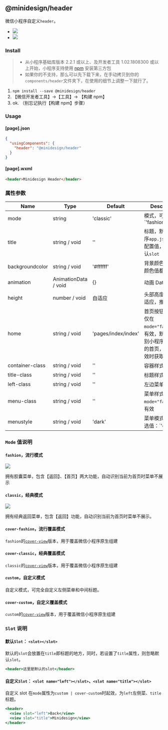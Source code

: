 ## @minidesign/header

微信小程序自定义`header`。


* ![](https://github.com/kiruya/minidesign/tree/master/packages/header/doc_img/fashion.png)
* ![](https://github.com/kiruya/minidesign/tree/master/packages/header/doc_img/classic.png)


### Install

> - 从小程序基础库版本 2.2.1 或以上、及开发者工具 1.02.1808300 或以上开始，小程序支持使用 [npm](https://developers.weixin.qq.com/miniprogram/dev/devtools/npm.html) 安装第三方包
> - 如果你的不支持，那么可以先下载下来，在手动拷贝到你的`components/header`文件夹下，在使用的细节上调整一下就行了。

1. `npm install --save @minidesign/header`
2. 【微信开发者工具】->【工具】-> 【构建 npm】
3. ok. （别忘记执行【构建 npm】步骤）

### Usage

#### [page].json

```json
{
  "usingComponents": {
    "header": "@minidesign/header"
  }
}
```

#### [page].wxml

```html
<header>Minidesign Header</header>
```

### 属性参数

| Name            | Type                 | Default             | Description                                                                                                            |
| --------------- | -------------------- | ------------------- | ---------------------------------------------------------------------------------------------------------------------- |
| mode            | string               | 'classic'           | 模式，可选值： `'fashion' | 'classic' | 'cover-fashion' | 'cover-classic' | 'custom' | 'cover-custom'`                 |
| title           | string / void        | ''                  | 标题，默认取小程序`app.json`文件的配置值，会覆盖默认`slot`                                                                                               |
| backgroundcolor | string / void        | '#ffffff'           | 背景颜色，正确的颜色值都可                                                                                            |
| animation       | AnimationData / void | {}                  | 动画 Data                                                                                                              |
| height          | number / void        | 自适应              | 头部高度，默认自适应，推荐默认                                                                                         |
| home            | string / void        | 'pages/index/index' | 首页按钮的路由，仅在 `mode="fashion"`时有效，默认自动识别小程序配置文件的首页，当 API 无效时获取该值                   |
| container-class | string / void        | ''                  | 容器样式                                                                                                               |
| title-class     | string / void        | ''                  | 标题样式                                                                                                               |
| left-class      | string / void        | ''                  | 左边菜单容器样式                                                                                                       |
| menu-class      | string / void        | ''                  | 菜单样式，仅在 `mode="fashion"`时有效                                                                                  |
| menustyle       | string / void        | 'dark'              | 菜单模式选择，可选值：`'dark' | 'light'`，仅在`mode = 'fashion' | 'cover-fashion' | 'classic' | 'cover-classic'`时有效 |

### `Mode` 值说明

#### `fashion`，流行模式

![](https://github.com/kiruya/minidesign/tree/master/packages/header/doc_img/fashion.png)

拥有胶囊菜单，包含【返回】、【首页】两大功能，自动识别当前为首页时菜单不展示

#### `classic`，经典模式

![](https://github.com/kiruya/minidesign/tree/master/packages/header/doc_img/classic.png)

拥有经典返回菜单，包含【返回】功能，自动识别当前为首页时菜单不展示。

#### `cover-fashion`，流行覆盖模式

`fashion`的[`cover-view`](https://developers.weixin.qq.com/miniprogram/dev/component/cover-view.html)版本，用于覆盖微信小程序原生组建

#### `cover-classic`，经典覆盖模式

`classic`的[`cover-view`](https://developers.weixin.qq.com/miniprogram/dev/component/cover-view.html)版本，用于覆盖微信小程序原生组建

#### `custom`，自定义模式

自定义模式，可完全自定义左侧菜单和中间标题。

#### `cover-custom`，自定义覆盖模式

`custom`的[`cover-view`](https://developers.weixin.qq.com/miniprogram/dev/component/cover-view.html)版本，用于覆盖微信小程序原生组建

### `Slot` 说明

#### 默认`Slot`： `<slot></slot>`

默认的`slot`会放置在`title`即标题的地方，同时，若设置了`title`属性，则忽略默认`slot`。

```jsx
<header>这里是默认的slot</header>
```

#### 自定义`Slot`： `<slot name="left"></slot>`、`<slot name="title"></slot>`

自定义 slot 在`mode`属性为`custom | cover-custom`时起效，为`left`左侧菜、`title`标题。

```jsx
<header>
  <view slot="left">Back</view>
  <view slot="title">Minidesign</view>
</header>
```

